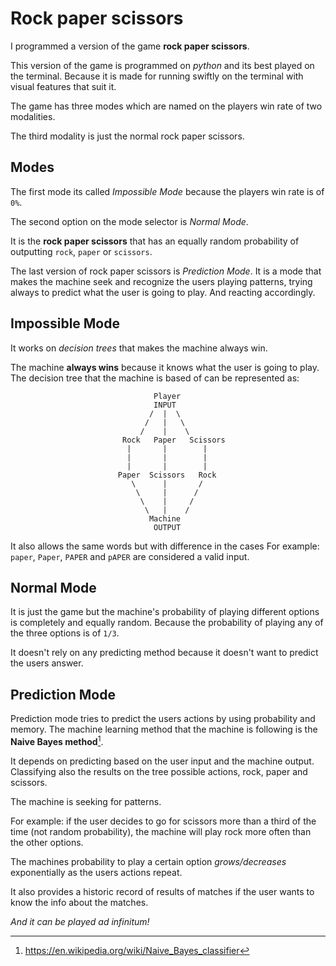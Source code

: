 # Rock paper scissors

I programmed a version of the game **rock paper scissors**.

This version of the game is programmed on *python* and its best played on the terminal. Because it is made for running swiftly on the terminal with visual features that suit it.

The game has three modes which are named on the players win rate of two modalities.

The third modality is just the normal rock paper scissors.

## Modes

The first mode its called *Impossible Mode* because the players win rate is of `0%`.

The second option on the mode selector is *Normal Mode*.

It is the **rock paper scissors** that has an equally random probability of outputting `rock`, `paper` or `scissors`.

The last version of rock paper scissors is *Prediction Mode*.
It is a mode that makes the machine seek and recognize the users playing patterns, trying always to predict what the user is going to play. And reacting accordingly.

## Impossible Mode

It works on *decision trees* that makes the machine always win.

The machine **always wins** because it knows what the user is going to play. 
The decision tree that the machine is based of can be represented as:

```
                                Player
                                INPUT
                               /  |  \
                              /   |   \
                             /    |    \
                         Rock   Paper   Scissors
                          |       |        |
                          |       |        |
                          |       |        |
                        Paper  Scissors   Rock
                           \      |       /
                            \     |      /
                             \    |     /
                              \   |    /
                               Machine
                                OUTPUT 
```

It also allows the same words but with difference in the cases
For example: `paper`, `Paper`, `PAPER` and `pAPER` are considered a valid input.

## Normal Mode

It is just the game but the machine's probability of playing different options is completely and equally random. Because the probability of playing any of the three options is of `1/3`.

It doesn't rely on any predicting method because it doesn't want to predict the users answer.

## Prediction Mode

Prediction mode tries to predict the users actions by using probability and memory. The machine learning method that the machine is following is the **Naive Bayes method**[^1].

[^1]: https://en.wikipedia.org/wiki/Naive_Bayes_classifier

It depends on predicting based on the user input and the machine output. Classifying also the results on the tree possible actions, rock, paper and scissors.

The machine is seeking for patterns.

For example: if the user decides to go for scissors more than a third of the time (not random probability), the machine will play rock more often than the other options.

The machines probability to play a certain option *grows/decreases* exponentially as the users actions repeat.


It also provides a historic record of results of matches if the user wants to know the info about the matches.

*And it can be played ad infinitum!*